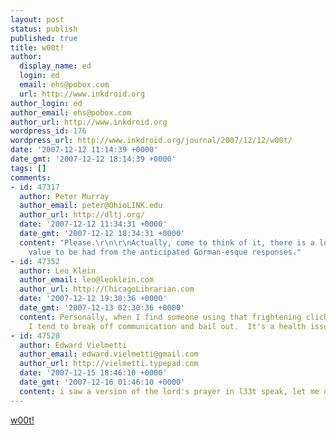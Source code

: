 ```yaml
---
layout: post
status: publish
published: true
title: w00t!
author:
  display_name: ed
  login: ed
  email: ehs@pobox.com
  url: http://www.inkdroid.org
author_login: ed
author_email: ehs@pobox.com
author_url: http://www.inkdroid.org
wordpress_id: 176
wordpress_url: http://www.inkdroid.org/journal/2007/12/12/w00t/
date: '2007-12-12 11:14:39 +0000'
date_gmt: '2007-12-12 18:14:39 +0000'
tags: []
comments:
- id: 47317
  author: Peter Murray
  author_email: peter@OhioLINK.edu
  author_url: http://dltj.org/
  date: '2007-12-12 11:34:31 +0000'
  date_gmt: '2007-12-12 18:34:31 +0000'
  content: "Please.\r\n\r\nActually, come to think of it, there is a lot of entertainment
    value to be had from the anticipated Gorman-esque responses."
- id: 47352
  author: Leo Klein
  author_email: leo@leoklein.com
  author_url: http://ChicagoLibrarian.com
  date: '2007-12-12 19:30:36 +0000'
  date_gmt: '2007-12-13 02:30:36 +0000'
  content: Personally, when I find someone using that frightening cliche in a sentence,
    I tend to break off communication and bail out.  It's a health issue.
- id: 47528
  author: Edward Vielmetti
  author_email: edward.vielmetti@gmail.com
  author_url: http://vielmetti.typepad.com
  date: '2007-12-15 18:46:10 +0000'
  date_gmt: '2007-12-16 01:46:10 +0000'
  content: i saw a version of the lord's prayer in l33t speak, let me dig it up
---
```

<p><a href="http://www.reuters.com/article/internetNews/idUSN1155159520071212">w00t!</a></p>
